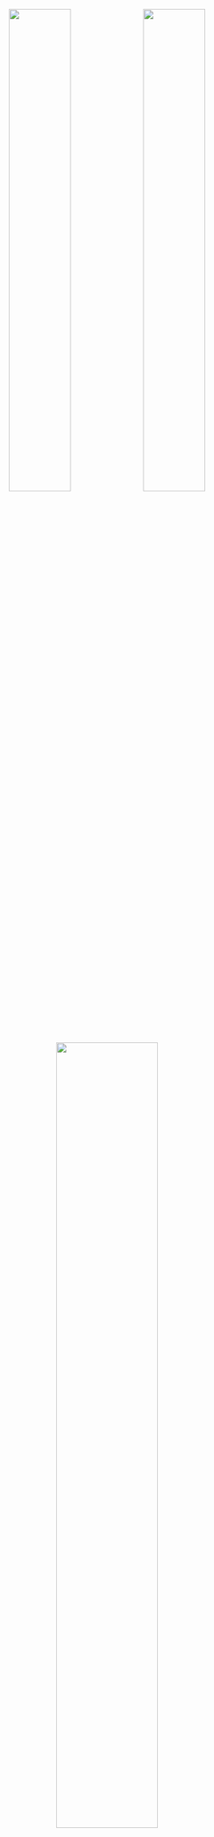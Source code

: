 <p align="center">
  <img src="https://github-readme-stats.vercel.app/api?username=afgeloo&show_icons=true&theme=radical" width="47%" />
  <img src="https://github-readme-stats.vercel.app/api/top-langs/?username=afgeloo&layout=compact&theme=radical" width="47%" />
</p>

<p align="center">
  <img src="https://github-readme-streak-stats.herokuapp.com/?user=afgeloo&theme=radical" width="60%"/>
</p>

---

<h1>Hey there! I'm Angelo🧑🏻‍💻</h1>
<h3>An Aspiring Full Stack Software Developer</h3>

<p>
Passionate about building impactful software, driving team collaboration, and continuously learning. I thrive in environments where innovation meets purpose, and I'm always exploring ways to align technology with real-world impact.
</p>

---

#### Languages
<p>
  <img src="https://skillicons.dev/icons?i=python,java,javascript,c,cpp,dart" />
</p>

#### Web Development
<p>
  <img src="https://skillicons.dev/icons?i=html,css,react,js,ts" />
</p>

#### Mobile Development
<p>
  <img src="https://skillicons.dev/icons?i=dart,flutter" />
</p>

#### Databases
<p>
  <img src="https://skillicons.dev/icons?i=mysql,postgres,firebase" />
</p>

#### ☁️ Cloud 
<p>
  <img src="https://skillicons.dev/icons?i=aws" />
</p>

---

### Get in Touch ^^

<p>
  <a href="mailto:fareyes2603@gmail.com" target="_blank" title="Send me an email">
    <img src="https://cdn.jsdelivr.net/gh/devicons/devicon/icons/google/google-original.svg" height="40" width="40" alt="Gmail" />
  </a>
  &nbsp;&nbsp;
  <a href="https://www.linkedin.com/in/fareyes2603/" target="_blank" title="Connect on LinkedIn">
    <img src="https://cdn.jsdelivr.net/gh/devicons/devicon/icons/linkedin/linkedin-original.svg" height="40" width="40" alt="LinkedIn" />
  </a>
  &nbsp;&nbsp;
</p>
